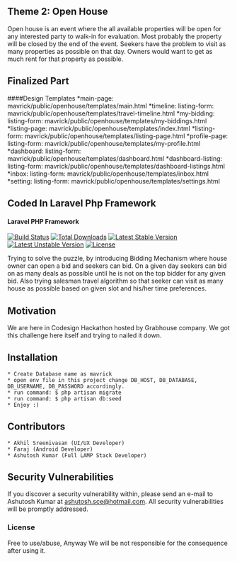 ## Theme 2: Open House

Open house is an event where the all available properties will be open for any interested party to walk-in for evaluation. Most probably the property will be closed by the end of the event. Seekers have the problem to visit as many properties as possible on that day. Owners would want to get as much rent for that property as possible.

## Finalized Part

####Design Templates
    *main-page: mavrick/public/openhouse/templates/main.html
    *timeline: listing-form: mavrick/public/openhouse/templates/travel-timeline.html
    *my-bidding: listing-form: mavrick/public/openhouse/templates/my-biddings.html
    *listing-page:  mavrick/public/openhouse/templates/index.html
    *listing-form: mavrick/public/openhouse/templates/listing-page.html
    *profile-page: listing-form: mavrick/public/openhouse/templates/my-profile.html
    *dashboard: listing-form: mavrick/public/openhouse/templates/dashboard.html
    *dashboard-listing: listing-form: mavrick/public/openhouse/templates/dashboard-listings.html
    *inbox: listing-form: mavrick/public/openhouse/templates/inbox.html
    *setting: listing-form: mavrick/public/openhouse/templates/settings.html


## Coded In Laravel Php Framework
#### Laravel PHP Framework

[![Build Status](https://travis-ci.org/laravel/framework.svg)](https://travis-ci.org/laravel/framework)
[![Total Downloads](https://poser.pugx.org/laravel/framework/d/total.svg)](https://packagist.org/packages/laravel/framework)
[![Latest Stable Version](https://poser.pugx.org/laravel/framework/v/stable.svg)](https://packagist.org/packages/laravel/framework)
[![Latest Unstable Version](https://poser.pugx.org/laravel/framework/v/unstable.svg)](https://packagist.org/packages/laravel/framework)
[![License](https://poser.pugx.org/laravel/framework/license.svg)](https://packagist.org/packages/laravel/framework)

Trying to solve the puzzle, by introducing Bidding Mechanism where house owner can open a bid and seekers can bid.
On a given day seekers can bid on as many deals as possible until he is not on the top bidder for any given bid.
 Also trying salesman travel algorithm so that seeker can visit as many house as possible based on given slot and his/her time preferences.

## Motivation

We are here in Codesign Hackathon hosted by Grabhouse company. We got this challenge here itself and trying to nailed it down.

## Installation
    * Create Database name as mavrick
    * open env file in this project change DB_HOST, DB_DATABASE, DB_USERNAME, DB_PASSWORD accordingly.
    * run command: $ php artisan migrate
    * run command: $ php artisan db:seed
    * Enjoy :)

## Contributors
    * Akhil Sreenivasan (UI/UX Developer)
    * Faraj (Android Developer)
    * Ashutosh Kumar (Full LAMP Stack Developer)

## Security Vulnerabilities

If you discover a security vulnerability within, please send an e-mail to Ashutosh Kumar at ashutosh.sce@hotmail.com. All security vulnerabilities will be promptly addressed.

### License

Free to use/abuse, Anyway We will be not responsible for the consequence after using it.

